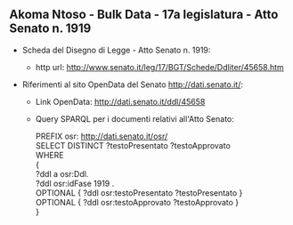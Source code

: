 ## Akoma Ntoso - Bulk Data - 17a legislatura - Atto Senato n. 1919 ##

* Scheda del Disegno di Legge - Atto Senato n. 1919:
	* http url: http://www.senato.it/leg/17/BGT/Schede/Ddliter/45658.htm

* Riferimenti al sito OpenData del Senato http://dati.senato.it/:
	* Link OpenData: http://dati.senato.it/ddl/45658
	* Query SPARQL per i documenti relativi all'Atto Senato:

        PREFIX osr: <http://dati.senato.it/osr/>  
		SELECT DISTINCT ?testoPresentato ?testoApprovato  
		WHERE  
		{  
		    ?ddl a osr:Ddl.  
		    ?ddl osr:idFase 1919 .  
		    OPTIONAL { ?ddl osr:testoPresentato ?testoPresentato }  
		    OPTIONAL { ?ddl osr:testoApprovato ?testoApprovato }  
		}
		